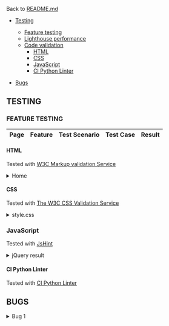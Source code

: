 Back to [README.md](README.md)

- [Testing](#testing)
    - [Feature testing](#feature-testing)
    - [Lighthouse performance](#lighthouse-performance)
    - [Code validation](#code-validation)
        - [HTML](#html)
        - [CSS](#css)
        - [JavaScript](#javascript)
        - [CI Python Linter](#ci-python-linter)

- [Bugs](#bugs)

## TESTING

### FEATURE TESTING

|Page|Feature|Test Scenario|Test Case|Result|
|:---|:---:|:---:|:---:|:---:|

#### HTML
Tested with [W3C Markup validation Service](https://validator.w3.org/)

<details><summary>Home</summary>
</details>

#### CSS
Tested with [The W3C CSS Validation Service](https://jigsaw.w3.org/)
<details><summary>style.css</summary>
</details>

### JavaScript
Tested with [JsHint](https://jshint.com/)
<details><summary>jQuery result</summary>
</details>

#### CI Python Linter
Tested with [CI Python Linter](https://pep8ci.herokuapp.com/)

## BUGS 

<details><summary>Bug 1 </summary>
</details>